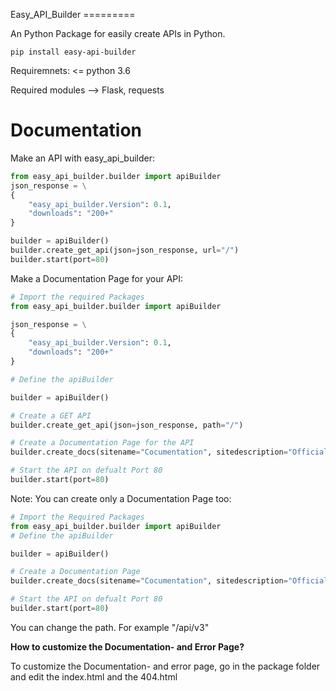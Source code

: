 Easy\_API\_Builder =========

An Python Package for easily create APIs in Python.

`pip install easy-api-builder`

Requiremnets: \<= python 3.6

Required modules --\> Flask, requests

Documentation
=============

Make an API with easy\_api\_builder:

```py
from easy_api_builder.builder import apiBuilder
json_response = \
{
    "easy_api_builder.Version": 0.1,
    "downloads": "200+"
}

builder = apiBuilder()
builder.create_get_api(json=json_response, url="/")
builder.start(port=80)
```

Make a Documentation Page for your API:

```py
# Import the required Packages
from easy_api_builder.builder import apiBuilder

json_response = \
{
    "easy_api_builder.Version": 0.1,
    "downloads": "200+"
}

# Define the apiBuilder

builder = apiBuilder()

# Create a GET API
builder.create_get_api(json=json_response, path="/")

# Create a Documentation Page for the API
builder.create_docs(sitename="Cocumentation", sitedescription="Official Documentation for easy_api API", path="/docs", docs="How to use our API? etc...")

# Start the API on defualt Port 80
builder.start(port=80)
```

Note: You can create only a Documentation Page too:

```py
# Import the Required Packages
from easy_api_builder.builder import apiBuilder
# Define the apiBuilder

builder = apiBuilder()

# Create a Documentation Page
builder.create_docs(sitename="Cocumentation", sitedescription="Official Documentation for easy_api API", path="/docs", docs="How to use our API? etc...")

# Start the API on defualt Port 80
builder.start(port=80)
```

You can change the path. For example "/api/v3"

**How to customize the Documentation- and Error Page?**

To customize the Documentation- and error page, go in the package folder
and edit the index.html and the 404.html
